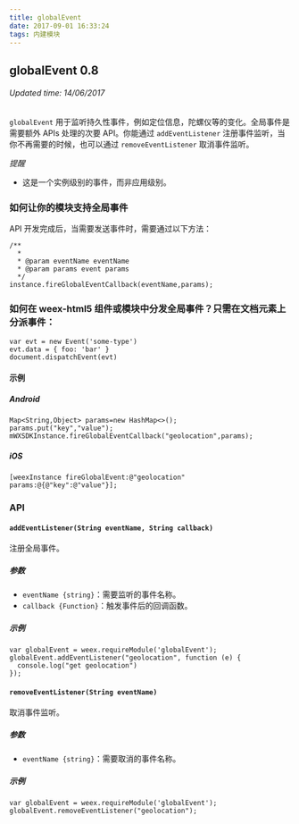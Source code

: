 ```yaml
---
title: globalEvent
date: 2017-09-01 16:33:24
tags: 内建模块
---
```


## globalEvent 0.8
###### Updated time: 14/06/2017


`globalEvent` 用于监听持久性事件，例如定位信息，陀螺仪等的变化。全局事件是需要额外 APIs 处理的次要 API。你能通过 `addEventListener` 注册事件监听，当你不再需要的时候，也可以通过 `removeEventListener` 取消事件监听。

*提醒*

* 这是一个实例级别的事件，而非应用级别。

### 如何让你的模块支持全局事件
API 开发完成后，当需要发送事件时，需要通过以下方法：
```
/**
  *
  * @param eventName eventName
  * @param params event params
  */
instance.fireGlobalEventCallback(eventName,params);
```

### 如何在 weex-html5 组件或模块中分发全局事件？只需在文档元素上分派事件：
```
var evt = new Event('some-type')
evt.data = { foo: 'bar' }
document.dispatchEvent(evt)
```

#### 示例

##### Android
```
Map<String,Object> params=new HashMap<>();
params.put("key","value");
mWXSDKInstance.fireGlobalEventCallback("geolocation",params);
```

##### iOS
```
[weexInstance fireGlobalEvent:@"geolocation" params:@{@"key":@"value"}];
```

### API
#### `addEventListener(String eventName, String callback)`
注册全局事件。

##### 参数
* `eventName {string}`：需要监听的事件名称。
* `callback {Function}`：触发事件后的回调函数。

##### 示例
```
var globalEvent = weex.requireModule('globalEvent');
globalEvent.addEventListener("geolocation", function (e) {
  console.log("get geolocation")
});
```

#### `removeEventListener(String eventName)`
取消事件监听。

##### 参数
* `eventName {string}`：需要取消的事件名称。

##### 示例
```
var globalEvent = weex.requireModule('globalEvent');
globalEvent.removeEventListener("geolocation");
```